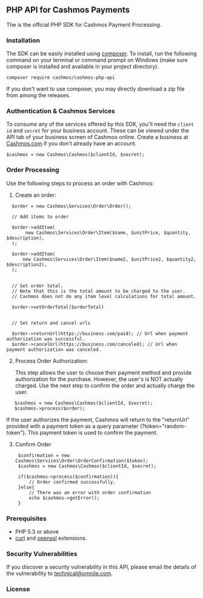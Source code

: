## PHP API for Cashmos Payments
The is the official PHP SDK for Cashmos Payment Processing.

### Installation
The SDK can be easily installed using [composer](https://getcomposer.org/).
To install, run the following command on your terminal or command 
prompt on Windows
(make sure composer is installed and available in your project directory).

 ~~~~
 composer require cashmos/cashmos-php-api
 ~~~~

 If you don't want to use composer, you may directly download a zip
 file from among the releases.
 
### Authentication & Cashmos Services
To consume any of the services offered by this SDK, you'll need the
``client id`` and ``secret`` for your business account. These can be viewed under the 
API tab of your business screen of Cashmos online.
Create a business at [Cashmos.com](https://cashmos.herokuapp.com) if
you don't already have an account.

 ~~~~
 $cashmos = new Cashmos\Cashmos($clientId, $secret);
 ~~~~
 
### Order Processing
Use the following steps to process an order with Cashmos:

1. Create an order:
 ~~~~
   $order = new Cashmos\Services\Order\Order();
    
   // Add items to order
   
   $order->addItem(
        new Cashmos\Services\Order\Item($name, $unitPrice, $quantity, $description),
   );
    
   $order->addItem(
       new Cashmos\Services\Order\Item($name2, $unitPrice2, $quantity2, $description2),
   );
   
   
   // Set order total.
   // Note that this is the total amount to be charged to the user.
   // Cashmos does not do any item level calculations for total amount.
   
   $order->setOrderTotal($orderTotal)
   
   
   // Set return and cancel urls
   
   $order->returnUrl(https://business.com/paid); // Url when payment authorization was successful.
   $order->cancelUrl(https://business.com/canceled); // Url when payment authorization was canceled.
  ~~~~

2. Process Order Authorization:
   
   This step allows the user to choose their payment method and provide
   authorization for the purchase. However, the user's is NOT actually charged.
   Use the next step to confirm the order and actually charge the user. 
 ~~~~
    $cashmos = new Cashmos\Cashmos($clientId, $secret);
    $cashmos->process($order);
 ~~~~   
 
 If the user authorizes the payment, Cashmos will return to the "returnUrl" provided
 with a payment token as a query parameter (?token="random-token"). This payment token is used to confirm the payment.

3. Confirm Order
   ~~~~
    $confirmation = new Cashmos\Services\Order\OrderConfirmation($token);
    $cashmos = new Cashmos\Cashmos($clientId, $secret);
    
    if($cashmos->process($confirmation)){
        // Order confirmed successfully.
    }else{
        // There was an error with order confirmation
        echo $cashmos->getError();
    }
   ~~~~

### Prerequisites
* PHP 5.3 or above
* [curl](https://secure.php.net/manual/en/book.curl.php) and
[openssl](https://secure.php.net/manual/en/book.openssl.php)
extensions.

### Security Vulnerabilities
If you discover a security vulnerability in this API, 
please email the details of the vulnerability to 
[technical@omnile.com](mailto:technical@omnile.com).

### License

